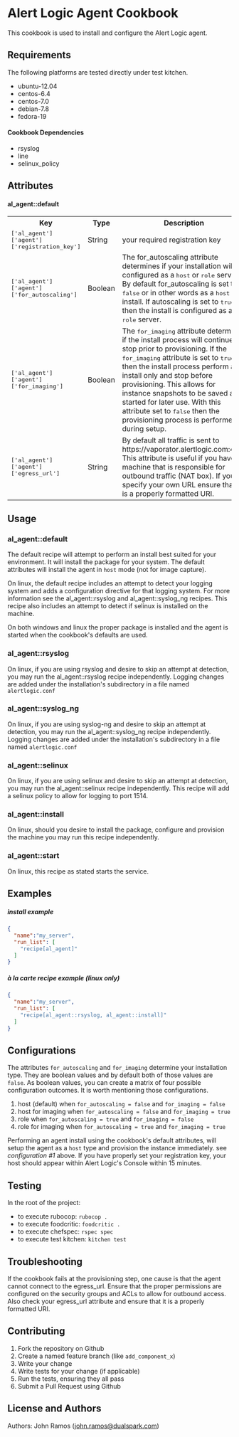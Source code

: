 Alert Logic Agent Cookbook
=================
This cookbook is used to install and configure the Alert Logic agent.

Requirements
------------
The following platforms are tested directly under test kitchen.

- ubuntu-12.04
- centos-6.4
- centos-7.0
- debian-7.8
- fedora-19

#### Cookbook Dependencies
- rsyslog
- line
- selinux_policy

Attributes
----------
#### al_agent::default
<table>
  <tr>
    <th>Key</th>
    <th>Type</th>
    <th>Description</th>
    <th>Default</th>
  </tr>
  <tr>
    <td><tt>['al_agent']['agent']['registration_key']</tt></td>
    <td>String</td>
    <td>your required registration key</td>
    <td><tt>your_registration_key_here</tt></td>
  </tr>
  <tr>
    <td><tt>['al_agent']['agent']['for_autoscaling']</tt></td>
    <td>Boolean</td>
    <td>
      The for_autoscaling attribute determines if your installation will be configured as a <tt>host</tt> or <tt>role</tt> server.  By default for_autoscaling is set to <tt>false</tt> or in other words as a <tt>host</tt> install.  If autoscaling is set to <tt>true</tt> then the install is configured as a <tt>role</tt> server.
    </td>
    <td><tt>false</tt></td>
  </tr>
  <tr>
    <td><tt>['al_agent']['agent']['for_imaging']</tt></td>
    <td>Boolean</td>
    <td>
      The <tt>for_imaging</tt> attribute determines if the install process will continue or stop prior to provisioning.  If the <tt>for_imaging</tt> attribute is set to <tt>true</tt> then the install process perform an install only and stop before provisioning.  This allows for instance snapshots to be saved and started for later use.  With this attribute set to <tt>false</tt> then the provisioning process is performed during setup.
    </td>
    <td><tt>false</tt></td>
  </tr>
  <tr>
    <td><tt>['al_agent']['agent']['egress_url']</tt></td>
    <td>String</td>
    <td>
      By default all traffic is sent to https://vaporator.alertlogic.com:443.  This attribute is useful if you have a machine that is responsible for outbound traffic (NAT box).  If you specify your own URL ensure that it is a properly formatted URI.
    </td>
    <td><tt>https://vaporator.alertlogic.com:443</tt></td>
  </tr>  
</table>

<!-- | Key | Type | Description | Default |
| ---- | :----: | ---- | ---- |
| ['al_agent']['agent']['registration_key'] | String | required registration key | your_registration_key_here |
| ['al_agent']['agent']['for_autoscaling'] | Boolean | The for_autoscaling attribute determines if your installation will be configured as a `host` or `role` server. By default for_autoscaling is set to `false` or in other words as a `host` install. If autoscaling is set to `true` then the install is configured as a `role` server. | false |
| ['al_agent']['agent']['for_imaging'] | Boolean | The for_imaging attribute determines if the install process will continue or stop prior to provisioning. If the for_imaging attribute is set to `true` then the install process perform an install only and stop before provisioning. This allows for instance snapshots to be saved and started for later use. With this attribute set to `false` then the provisioning process is performed during setup. | false
| ['al_agent']['agent']['egress_url'] | String | By default all traffic is sent to vaporator.alertlogic.com:443. This attribute is useful if you have a machine that is responsible for outbound traffic (NAT box). | https://vaporator.alertlogic.com:443 | -->

Usage
-----
### al_agent::default
The default recipe will attempt to perform an install best suited for your environment.  It will install the package for your system. The default attributes will install the agent in `host` mode (not for image capture).

On linux, the default recipe includes an attempt to detect your logging system and adds a configuration directive for that logging system.  For more information see the al_agent::rsyslog and al_agent::syslog_ng recipes.  This recipe also includes an attempt to detect if selinux is installed on the machine.

On both windows and linux the proper package is installed and the agent is started when the cookbook's defaults are used.

### al_agent::rsyslog
On linux, if you are using rsyslog and desire to skip an attempt at detection, you may run the al_agent::rsyslog recipe independently.  Logging changes are added under the installation's subdirectory in a file named `alertlogic.conf`

### al_agent::syslog_ng
On linux, if you are using syslog-ng and desire to skip an attempt at detection, you may run the al_agent::syslog_ng recipe independently.  Logging changes are added under the installation's subdirectory in a file named `alertlogic.conf`

### al_agent::selinux
On linux, if you are using selinux and desire to skip an attempt at detection, you may run the al_agent::selinux recipe independently. This recipe will add a selinux policy to allow for logging to port 1514.

### al_agent::install
On linux, should you desire to install the package, configure and provision the machine you may run this recipe independently.

### al_agent::start
On linux, this recipe as stated starts the service.


Examples
--------

##### install example
```json
{
  "name":"my_server",
  "run_list": [
    "recipe[al_agent]"
  ]
}
```

##### à la carte recipe example (linux only)
```json
{
  "name":"my_server",
  "run_list": [
    "recipe[al_agent::rsyslog, al_agent::install]"
  ]
}
```


Configurations
--------------
The attributes `for_autoscaling` and `for_imaging` determine your installation type.  They are boolean values and by default both of those values are `false`.  As boolean values, you can create a matrix of four possible configuration outcomes.  It is worth mentioning those configurations.

1. host (default) when `for_autoscaling = false` and `for_imaging = false`
2. host for imaging when `for_autoscaling = false` and `for_imaging = true`
3. role when `for_autoscaling = true` and `for_imaging = false`
4. role for imaging when `for_autoscaling = true` and `for_imaging = true`

Performing an agent install using the cookbook's default attributes, will setup the agent as a `host` type and provision the instance immediately. see *configuration #1* above.  If you have properly set your registration key, your host should appear within Alert Logic's Console within 15 minutes.

Testing
-------

In the root of the project:
- to execute rubocop: `rubocop .`
- to execute foodcritic: `foodcritic .`
- to execute chefspec: `rspec spec`
- to execute test kitchen: `kitchen test`


Troubleshooting
---------------

If the cookbook fails at the provisioning step, one cause is that the agent cannot connect to the egress_url.  Ensure that the proper permissions are configured on the security groups and ACLs to allow for outbound access.  Also check your egress_url attribute and ensure that it is a properly formatted URI.


Contributing
------------

1. Fork the repository on Github
2. Create a named feature branch (like `add_component_x`)
3. Write your change
4. Write tests for your change (if applicable)
5. Run the tests, ensuring they all pass
6. Submit a Pull Request using Github

License and Authors
-------------------
Authors: John Ramos (john.ramos@dualspark.com)
